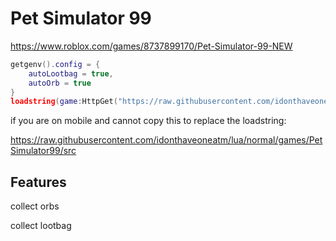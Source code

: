 
# Pet Simulator 99

https://www.roblox.com/games/8737899170/Pet-Simulator-99-NEW

```lua
getgenv().config = {
    autoLootbag = true,
    autoOrb = true
}
loadstring(game:HttpGet("https://raw.githubusercontent.com/idonthaveoneatm/lua/normal/games/PetSimulator99/src"))()
```

if you are on mobile and cannot copy this to replace the loadstring:

https://raw.githubusercontent.com/idonthaveoneatm/lua/normal/games/PetSimulator99/src

## Features

collect orbs

collect lootbag

